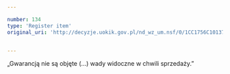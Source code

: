 ```yaml
---

number: 134
type: 'Register item'
original_uri: 'http://decyzje.uokik.gov.pl/nd_wz_um.nsf/0/1CC1756C10137305C12572DD00329432?OpenDocument'


---
```


„Gwarancją nie są objęte (...) wady widoczne w chwili sprzedaży.”
